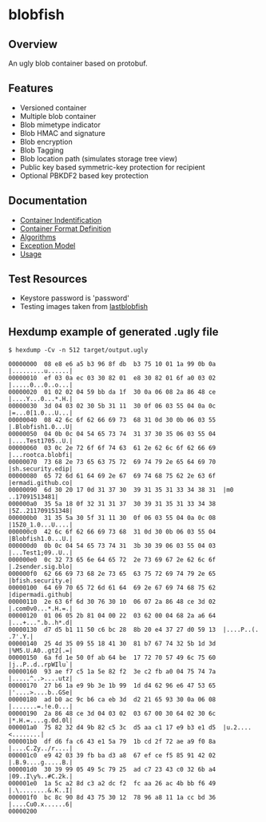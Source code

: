 # blobfish

## Overview
An ugly blob container based on protobuf.

## Features
- Versioned container
- Multiple blob container
- Blob mimetype indicator
- Blob HMAC and signature
- Blob encryption
- Blob Tagging
- Blob location path (simulates storage tree view)
- Public key based symmetric-key protection for recipient
- Optional PBKDF2 based key protection

## Documentation
- [Container Indentification](doc/identification.md)
- [Container Format Definition](src/main/proto/blobfish.proto)
- [Algorithms](doc/ciphersuite.md)
- [Exception Model](doc/exception-model.md)
- [Usage](doc/usage.md)

## Test Resources
- Keystore password is 'password'
- Testing images taken from [lastblobfish](http://thelastblobfish.tumblr.com/)

## Hexdump example of generated .ugly file

```
$ hexdump -Cv -n 512 target/output.ugly

00000000  08 e8 e6 a5 b3 96 8f db  b3 75 10 01 1a 99 0b 0a  |.........u......|
00000010  ef 03 0a ec 03 30 82 01  e8 30 82 01 6f a0 03 02  |.....0...0..o...|
00000020  01 02 02 04 59 bb da 1f  30 0a 06 08 2a 86 48 ce  |....Y...0...*.H.|
00000030  3d 04 03 02 30 5b 31 11  30 0f 06 03 55 04 0a 0c  |=...0[1.0...U...|
00000040  08 42 6c 6f 62 66 69 73  68 31 0d 30 0b 06 03 55  |.Blobfish1.0...U|
00000050  04 0b 0c 04 54 65 73 74  31 37 30 35 06 03 55 04  |....Test1705..U.|
00000060  03 0c 2e 72 6f 6f 74 63  61 2e 62 6c 6f 62 66 69  |...rootca.blobfi|
00000070  73 68 2e 73 65 63 75 72  69 74 79 2e 65 64 69 70  |sh.security.edip|
00000080  65 72 6d 61 64 69 2e 67  69 74 68 75 62 2e 63 6f  |ermadi.github.co|
00000090  6d 30 20 17 0d 31 37 30  39 31 35 31 33 34 38 31  |m0 ..17091513481|
000000a0  35 5a 18 0f 32 31 31 37  30 39 31 35 31 33 34 38  |5Z..211709151348|
000000b0  31 35 5a 30 5f 31 11 30  0f 06 03 55 04 0a 0c 08  |15Z0_1.0...U....|
000000c0  42 6c 6f 62 66 69 73 68  31 0d 30 0b 06 03 55 04  |Blobfish1.0...U.|
000000d0  0b 0c 04 54 65 73 74 31  3b 30 39 06 03 55 04 03  |...Test1;09..U..|
000000e0  0c 32 73 65 6e 64 65 72  2e 73 69 67 2e 62 6c 6f  |.2sender.sig.blo|
000000f0  62 66 69 73 68 2e 73 65  63 75 72 69 74 79 2e 65  |bfish.security.e|
00000100  64 69 70 65 72 6d 61 64  69 2e 67 69 74 68 75 62  |dipermadi.github|
00000110  2e 63 6f 6d 30 76 30 10  06 07 2a 86 48 ce 3d 02  |.com0v0...*.H.=.|
00000120  01 06 05 2b 81 04 00 22  03 62 00 04 68 2a a6 64  |...+...".b..h*.d|
00000130  d7 d5 b1 11 50 c6 bc 28  8b 20 e4 37 27 d0 59 13  |....P..(. .7'.Y.|
00000140  25 4d 35 09 55 18 41 30  81 b7 67 74 32 5b 1d 3d  |%M5.U.A0..gt2[.=|
00000150  6a fd 1e 50 0f ab 64 be  17 72 70 57 49 6c 75 60  |j..P..d..rpWIlu`|
00000160  93 ae f7 c5 1a 5e 82 f2  3e c2 fb a0 04 75 74 7a  |.....^..>....utz|
00000170  27 b6 1a e9 9b 3e 1b 99  1d d4 62 96 e6 47 53 65  |'....>....b..GSe|
00000180  ad b0 ac 9c b6 ca eb 3d  d2 21 65 93 30 0a 06 08  |.......=.!e.0...|
00000190  2a 86 48 ce 3d 04 03 02  03 67 00 30 64 02 30 6c  |*.H.=....g.0d.0l|
000001a0  75 82 32 d4 9b 82 c5 3c  d5 aa c1 17 e9 b3 e1 d5  |u.2....<........|
000001b0  df d6 fa c6 43 e1 5a 79  1b cd 2f 72 ae a9 f0 8a  |....C.Zy../r....|
000001c0  e9 42 03 39 fb ba d3 a8  67 ef ce f5 85 91 42 02  |.B.9....g.....B.|
000001d0  30 39 99 05 49 5c 79 25  ad c7 23 43 c0 32 6b a4  |09..I\y%..#C.2k.|
000001e0  1a 5c a2 8d c3 a2 dc f2  fc aa 26 ac 4b bb f6 49  |.\........&.K..I|
000001f0  bc 8c 90 8d 43 75 30 12  78 96 a8 11 1a cc bd 36  |....Cu0.x......6|
00000200
```